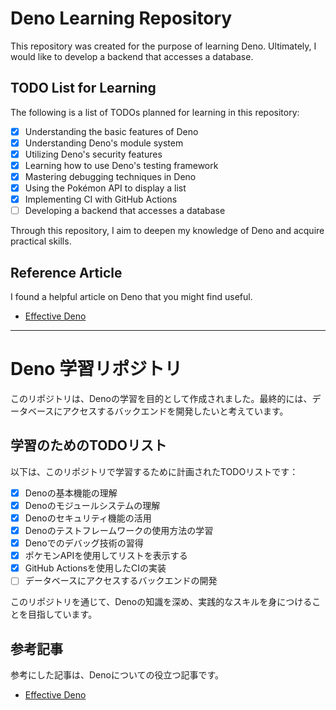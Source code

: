 # Deno Learning Repository

This repository was created for the purpose of learning Deno. Ultimately, I
would like to develop a backend that accesses a database.

## TODO List for Learning

The following is a list of TODOs planned for learning in this repository:

- [x] Understanding the basic features of Deno
- [x] Understanding Deno's module system
- [x] Utilizing Deno's security features
- [x] Learning how to use Deno's testing framework
- [x] Mastering debugging techniques in Deno
- [x] Using the Pokémon API to display a list
- [x] Implementing CI with GitHub Actions
- [ ] Developing a backend that accesses a database

Through this repository, I aim to deepen my knowledge of Deno and acquire
practical skills.

## Reference Article

I found a helpful article on Deno that you might find useful.

- [Effective Deno](https://zenn.dev/uki00a/books/effective-deno/viewer/follow-denos-style)

---

# Deno 学習リポジトリ

このリポジトリは、Denoの学習を目的として作成されました。最終的には、データベースにアクセスするバックエンドを開発したいと考えています。

## 学習のためのTODOリスト

以下は、このリポジトリで学習するために計画されたTODOリストです：

- [x] Denoの基本機能の理解
- [x] Denoのモジュールシステムの理解
- [x] Denoのセキュリティ機能の活用
- [x] Denoのテストフレームワークの使用方法の学習
- [x] Denoでのデバッグ技術の習得
- [x] ポケモンAPIを使用してリストを表示する
- [x] GitHub Actionsを使用したCIの実装
- [ ] データベースにアクセスするバックエンドの開発

このリポジトリを通じて、Denoの知識を深め、実践的なスキルを身につけることを目指しています。

## 参考記事

参考にした記事は、Denoについての役立つ記事です。

- [Effective Deno](https://zenn.dev/uki00a/books/effective-deno/viewer/follow-denos-style)
